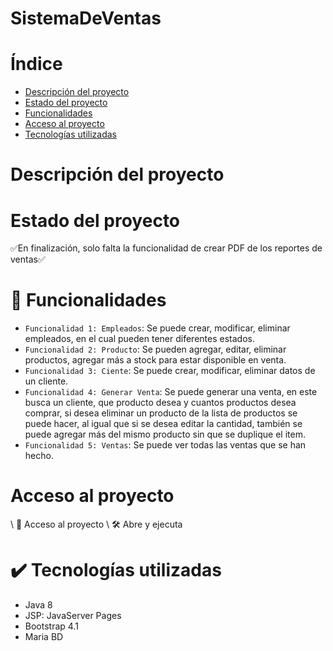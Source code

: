 # SistemaDeVentas
# Índice
* [Descripción del proyecto](#Descripción-del-proyecto)
* [Estado del proyecto](#Estado-del-proyecto)
* [Funcionalidades](#hammer-Funcionalidades)
* [Acceso al proyecto](#Acceso-al-proyecto)
* [Tecnologías utilizadas](#heavy_check_mark-tecnologías-utilizadas)
# Descripción del proyecto
# Estado del proyecto
:white_check_mark:En finalización, solo falta la funcionalidad de crear PDF de los reportes de ventas:white_check_mark:
# :hammer: Funcionalidades
- `Funcionalidad 1: Empleados`: Se puede crear, modificar, eliminar empleados, en el cual pueden tener diferentes estados.
- `Funcionalidad 2: Producto`: Se pueden agregar, editar, eliminar productos, agregar más a stock para estar disponible en venta.
- `Funcionalidad 3: Ciente`: Se puede crear, modificar, eliminar datos de un cliente.
- `Funcionalidad 4: Generar Venta`: Se puede generar una venta, en este busca un cliente, que producto desea y cuantos productos desea comprar, si desea eliminar un producto de la lista de productos se puede hacer, al igual que si se desea editar la cantidad, también se puede agregar más del mismo producto sin que se duplique el item.
- `Funcionalidad 5: Ventas`: Se puede ver todas las ventas que se han hecho.
# Acceso al proyecto
\ :file_folder: Acceso al proyecto
\ :hammer_and_wrench: Abre y ejecuta
# :heavy_check_mark: Tecnologías utilizadas
- Java 8
- JSP: JavaServer Pages
- Bootstrap 4.1
- Maria BD
